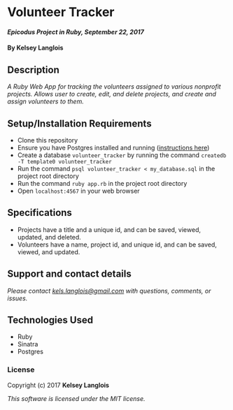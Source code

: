 # Volunteer Tracker

#### _Epicodus Project in Ruby, September 22, 2017_

#### By Kelsey Langlois

## Description

_A Ruby Web App for tracking the volunteers assigned to various nonprofit projects. Allows user to create, edit, and delete projects, and create and assign volunteers to them._

## Setup/Installation Requirements

* Clone this repository
* Ensure you have Postgres installed and running ([instructions here](https://www.learnhowtoprogram.com/ruby/ruby-database-basics/installing-postgres-7fb0cff7-a0f5-4b61-a0db-8a928b9f67ef))
* Create a database ```volunteer_tracker``` by running the command ```createdb -T template0 volunteer_tracker```
* Run the command ```psql volunteer_tracker < my_database.sql``` in the project root directory
* Run the command ```ruby app.rb``` in the project root directory
* Open ```localhost:4567``` in your web browser

## Specifications

* Projects have a title and a unique id, and can be saved, viewed, updated, and deleted.
* Volunteers have a name, project id, and unique id, and can be saved, viewed, and updated.

## Support and contact details

_Please contact [kels.langlois@gmail.com](mailto:kels.langlois@gmail.com) with questions, comments, or issues._

## Technologies Used

* Ruby
* Sinatra
* Postgres

### License

Copyright (c) 2017 **Kelsey Langlois**

*This software is licensed under the MIT license.*
